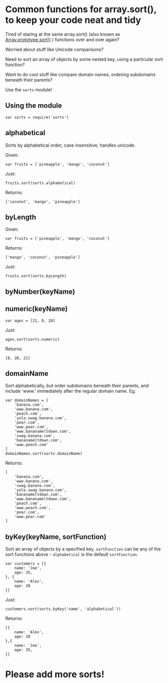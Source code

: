# Common functions for array.sort(), to keep your code neat and tidy

Tired of staring at the same array.sort() (also known as [Array.prototype.sort()](https://developer.mozilla.org/en/JavaScript/Reference/Global_Objects/Array/sort) ) functions over and over again?

Worried about stuff like Unicode comparisons?

Need to sort an array of objects by some nested key, using a particular sort function?

Want to do cool stuff like compare domain names, ordering subdomains beneath their parents?

Use the `sorts` module!

## Using the module

	var sorts = require('sorts')

## alphabetical

Sorts by alphabetical order, case insensitive, handles unicode.

Given:

	var fruits = ['pineapple', 'mango', 'coconut']

Just:

	fruits.sort(sorts.alphabetical)

Returns:

	['coconut', 'mango', 'pineapple']

## byLength

Given:

	var fruits = ['pineapple', 'mango', 'coconut']

Returns:

	['mango', 'coconut', 'pineapple']


Just:

	fruits.sort(sorts.byLength)

## byNumber(keyName)
## numeric(keyName)

	var ages = [21, 8, 20]

Just:

	ages.sort(sorts.numeric)

Returns:

	[8, 20, 21]

## domainName

Sort alphabetically, but order subdomains beneath their parents, and include 'www.' immediately after the regular domain name. Eg:

	var domainNames = [
		'banana.com',
		'www.banana.com',
		'peach.com',
		'yolo.swag.banana.com',
		'pear.com',
		'www.pear.com',
		'www.bananameltdown.com',
		'swag.banana.com',
		'bananameltdown.com',
		'www.peach.com'
	]
	domainNames.sort(sorts.domainName)

Returns:

	[
		'banana.com',
		'www.banana.com',
		'swag.banana.com',
		'yolo.swag.banana.com',
		'bananameltdown.com',
		'www.bananameltdown.com',
		'peach.com',
		'www.peach.com',
		'pear.com',
		'www.pear.com'
	]

## byKey(keyName, sortFunction)

Sort an array of objects by a specified key. `sortFunction` can be any of the sort functions above - `alphabetical` is the default `sortFunction`.

	var customers = [{
		name: 'Joe',
		age: 35,
	}, {
		name: 'Alex',
		age: 28
	}]

Just:

	customers.sort(sorts.byKey('name', 'alphabetical'))

Returns:

	[{
		name: 'Alex',
		age: 28
	},{
		name: 'Joe',
		age: 35,
	}]

# Please add more sorts!
